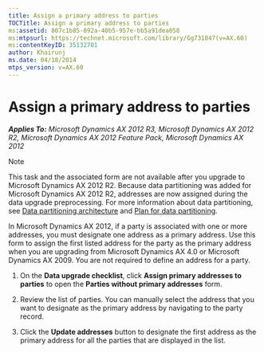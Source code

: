 ```yaml
---
title: Assign a primary address to parties
TOCTitle: Assign a primary address to parties
ms:assetid: 807c1b85-092a-40b5-957e-bb5a91dea058
ms:mtpsurl: https://technet.microsoft.com/library/Gg731847(v=AX.60)
ms:contentKeyID: 35132701
author: Khairunj
ms.date: 04/18/2014
mtps_version: v=AX.60
---
```


# Assign a primary address to parties 


_**Applies To:** Microsoft Dynamics AX 2012 R3, Microsoft Dynamics AX 2012 R2, Microsoft Dynamics AX 2012 Feature Pack, Microsoft Dynamics AX 2012_


> [!NOTE]
> <P>This task and the associated form are not available after you upgrade to Microsoft Dynamics AX 2012 R2. Because data partitioning was added for Microsoft Dynamics AX 2012 R2, addresses are now assigned during the data upgrade preprocessing. For more information about data partitioning, see <A href="http://go.microsoft.com/fwlink/?linkid=268716%26clcid=0x409">Data partitioning architecture</A> and <A href="http://go.microsoft.com/fwlink/?linkid=268717%26clcid=0x409">Plan for data partitioning</A>.</P>



In Microsoft Dynamics AX 2012, if a party is associated with one or more addresses, you must designate one address as a primary address. Use this form to assign the first listed address for the party as the primary address when you are upgrading from Microsoft Dynamics AX 4.0 or Microsoft Dynamics AX 2009. You are not required to define an address for a party.

1.  On the **Data upgrade checklist**, click **Assign primary addresses to parties** to open the **Parties without primary addresses** form.

2.  Review the list of parties. You can manually select the address that you want to designate as the primary address by navigating to the party record.

3.  Click the **Update addresses** button to designate the first address as the primary address for all the parties that are displayed in the list.

  



